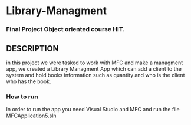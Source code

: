 # Library-Managment

### Final Project Object oriented course HIT.

## DESCRIPTION
in this project we were tasked to work with MFC and make a managment app, 
we created a Library Managment App which can add a client to the system and hold books information such as quantity and who is the client who has the book.
### How to run
In order to run the app you need Visual Studio and MFC and run the file MFCApplication5.sln 
